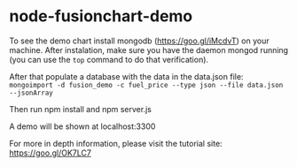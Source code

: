 # node-fusionchart-demo

To see the demo chart install mongodb (https://goo.gl/iMcdvT) on your machine. After instalation, make sure you have the daemon mongod running (you can use the `top` command to do that verification).

After that populate a database with the data in the data.json file: `mongoimport -d fusion_demo -c fuel_price --type json --file data.json --jsonArray`

Then run npm install and npm server.js

A demo will be shown at localhost:3300

For more in depth information, please visit the tutorial site: https://goo.gl/OK7LC7
